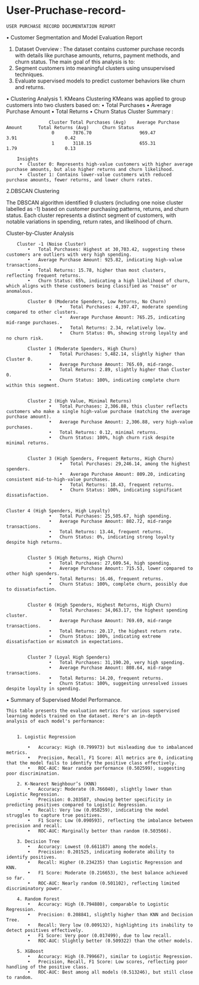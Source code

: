 # User-Pruchase-record-
    USER PURCHASE RECORD DOCUMENTATION REPORT 


•	Customer Segmentation and Model Evaluation Report
1.	Dataset Overview :
The dataset contains customer purchase records with details like purchase amounts, returns, payment methods, and churn status. The main goal of this analysis is to:
  1.	Segment customers into meaningful clusters using unsupervised techniques.
  2.	Evaluate supervised models to predict customer behaviors like churn and returns.




•	Clustering Analysis
    	1. KMeans Clustering
				KMeans was applied to group customers into two clusters based on:
				•	Total Purchases
				•	Average Purchase Amount
				•	Total Returns
				•	Churn Status
				Cluster Summary :

					Cluster	Total Purchases (Avg)	 Average Purchase Amount	  Total Returns (Avg)	  Churn Status
					 0	     7876.70	              969.47	                   3.91	                 0.42
					 1       3118.15	              655.31	                   1.79	                 0.13

		Insights
		 •	Cluster 0: Represents high-value customers with higher average purchase amounts, but also higher returns and churn likelihood.
		 •	Cluster 1: Contains lower-value customers with reduced purchase amounts, fewer returns, and lower churn rates.
		     
2.DBSCAN Clustering

 The DBSCAN algorithm identified 9 clusters (including one noise cluster labelled as -1) based on customer purchasing patterns,           returns, and churn status. Each cluster represents a distinct segment of customers, with notable variations in spending, return          rates, and likelihood of churn.

Cluster-by-Cluster Analysis
		
		Cluster -1 (Noise Cluster)
			•	Total Purchases: Highest at 30,703.42, suggesting these customers are outliers with very high spending.
			•	Average Purchase Amount: 925.82, indicating high-value transactions.
			•	Total Returns: 15.78, higher than most clusters, reflecting frequent returns.
			•	Churn Status: 65%, indicating a high likelihood of churn, which aligns with these customers being classified as "noise" or anomalous.

			Cluster 0 (Moderate Spenders, Low Returns, No Churn)
						•	Total Purchases: 4,397.47, moderate spending compared to other clusters.
						•	Average Purchase Amount: 765.25, indicating mid-range purchases.
						•	Total Returns: 2.34, relatively low.
						•	Churn Status: 0%, showing strong loyalty and no churn risk.

			Cluster 1 (Moderate Spenders, High Churn)
					•	Total Purchases: 5,482.14, slightly higher than Cluster 0.
					•	Average Purchase Amount: 765.69, mid-range.
					•	Total Returns: 2.89, slightly higher than Cluster 0.
					•	Churn Status: 100%, indicating complete churn within this segment.


			Cluster 2 (High Value, Minimal Returns)
					•	Total Purchases: 2,306.88, this cluster reflects customers who make a single high-value purchase (matching the average purchase amount).
					•	Average Purchase Amount: 2,306.88, very high-value purchases.
					•	Total Returns: 0.12, minimal returns.
					•	Churn Status: 100%, high churn risk despite minimal returns.


			Cluster 3 (High Spenders, Frequent Returns, High Churn)
						•	Total Purchases: 29,246.14, among the highest spenders.
						•	Average Purchase Amount: 809.20, indicating consistent mid-to-high-value purchases.
						•	Total Returns: 18.43, frequent returns.
						•	Churn Status: 100%, indicating significant dissatisfaction.


	Cluster 4 (High Spenders, High Loyalty)
					•	Total Purchases: 25,505.67, high spending.
					•	Average Purchase Amount: 802.72, mid-range transactions.
					•	Total Returns: 13.44, frequent returns.
					•	Churn Status: 0%, indicating strong loyalty despite high returns.


			Cluster 5 (High Returns, High Churn)
					•	Total Purchases: 27,609.54, high spending.
					•	Average Purchase Amount: 715.53, lower compared to other high spenders.
					•	Total Returns: 16.46, frequent returns.
					•	Churn Status: 100%, complete churn, possibly due to dissatisfaction.


			Cluster 6 (High Spenders, Highest Returns, High Churn)
					•	Total Purchases: 34,063.17, the highest spending cluster.
					•	Average Purchase Amount: 769.69, mid-range transactions.
					•	Total Returns: 20.17, the highest return rate.
					•	Churn Status: 100%, indicating extreme dissatisfaction or mismatch in expectations.


			Cluster 7 (Loyal High Spenders)
					•	Total Purchases: 31,190.20, very high spending.
					•	Average Purchase Amount: 808.64, mid-range transactions.
					•	Total Returns: 14.20, frequent returns.
					•	Churn Status: 100%, suggesting unresolved issues despite loyalty in spending.


•	Summary of Supervised Model Performance.

    This table presents the evaluation metrics for various supervised learning models trained on the dataset. Here's an in-depth 
    analysis of each model's performance:


		1. Logistic Regression
	
			•	Accuracy: High (0.799973) but misleading due to imbalanced metrics.
			•	Precision, Recall, F1 Score: All metrics are 0, indicating that the model fails to identify the positive class effectively.
			•	ROC-AUC: Near random performance (0.502599), suggesting poor discrimination.

		2. K-Nearest Neighbour’s (KNN)
			•	Accuracy: Moderate (0.766040), slightly lower than Logistic Regression.
			•	Precision: 0.203587, showing better specificity in predicting positives compared to Logistic Regression.
			•	Recall: Very low (0.058259), indicating the model struggles to capture true positives.
			•	F1 Score: Low (0.090593), reflecting the imbalance between precision and recall.
			•	ROC-AUC: Marginally better than random (0.503566).

		3. Decision Tree
			•	Accuracy: Lowest (0.661187) among the models.
			•	Precision: 0.201525, indicating moderate ability to identify positives.
			•	Recall: Higher (0.234235) than Logistic Regression and KNN.
			•	F1 Score: Moderate (0.216653), the best balance achieved so far.
			•	ROC-AUC: Nearly random (0.501102), reflecting limited discriminatory power.

		4. Random Forest
			•	Accuracy: High (0.794880), comparable to Logistic Regression.
			•	Precision: 0.208841, slightly higher than KNN and Decision Tree.
			•	Recall: Very low (0.009132), highlighting its inability to detect positives effectively.
			•	F1 Score: Very poor (0.017499), due to low recall.
			•	ROC-AUC: Slightly better (0.509322) than the other models.

		5. XGBoost
			•	Accuracy: High (0.799667), similar to Logistic Regression.
			•	Precision, Recall, F1 Score: Low scores, reflecting poor handling of the positive class.
			•	ROC-AUC: Best among all models (0.513246), but still close to random.

